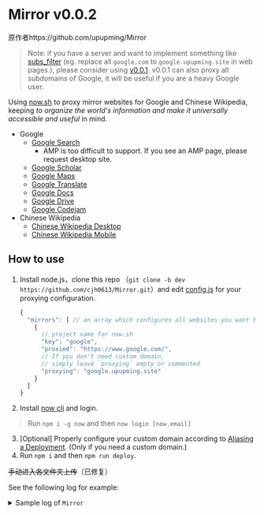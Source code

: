 # Mirror v0.0.2
原作者https://github.com/upupming/Mirror

> Note: if you have a server and want to implement something like [subs_filter](https://www.nginx.com/resources/wiki/modules/substitutions/) (eg. replace all `google.com` to `google.upupming.site` in web pages.), please consider using [v0.0.1](https://github.com/upupming/Mirror/tree/master). v0.0.1 can also proxy all subdomains of Google, it will be useful if you are a heavy Google user.

Using [now.sh](https://zeit.co/) to proxy mirror websites for Google and Chinese Wikipedia, keeping _to organize the world's information and make it universally accessible and useful_ in mind.

- Google
  - [Google Search][1]
    - AMP is too difficult to support. If you see an AMP page, please request desktop site.
  - [Google Scholar][2]
  - [Google Maps][3]
  - [Google Translate][4]
  - [Google Docs][5]
  - [Google Drive](https://drive.google.upupming.site/)
  - [Google Codejam][8]
  <!-- - All other subdomains of google.com -->
- Chinese Wikipedia
  - [Chinese Wikipedia Desktop][7]
  - [Chinese Wikipedia Mobile][6]

[1]: https://google.upupming.site/
[2]: https://scholar.google.upupming.site/
[3]: https://maps.google.upupming.site
[4]: https://translate.google.upupming.site/
[5]: https://docs.google.upupming.site
[6]: https://mw.upupming.site
[7]: https://w.upupming.site
[8]: https://code.google.upupming.site/codejam/

## How to use

1. Install node.js，clone this repo （`git clone -b dev https://github.com/cjh0613/Mirror.git`）and edit [config.js](config.js) for your proxying configuration.

    ```js
    {
      "mirrors": [ // an array which configures all websites you want to proxy
        {
          // project name for now.sh
          "key": "google",
          "proxied": "https://www.google.com/",
          // If you don't need custom domain,
          // simply leave `proxying` empty or commented
          "proxying": "google.upupming.site"
        }
      ]
    }
    ```

2. Install [now cli](https://zeit.co/download#now-cli) and login.
> Run `npm i -g now` and then `now login [now.email]`
3. [Optional] Properly configure your custom domain according to [Aliasing a Deployment](https://zeit.co/docs/v2/domains-and-aliases/aliasing-a-deployment/). (Only if you need a custom domain.)
4. Run `npm i` and then `npm run deploy`.

~~手动进入各文件夹上传~~（已修复）

See the following log for example:

<details>
<summary>Sample log of <code>Mirror</code></summary>

```txt
Making mirror google
Making mirror wiki
Making mirror mwiki
Folder wiki created
Folder wiki configured
Deploying wiki to now
now.sh: 
> Deploying D:\github\mirror\wiki under upupming
> Using project wiki
> Ready! Aliases assigned [2s]
- https://wiki.upupming.site
- https://wiki.upupming.now.sh

now.sh: 
https://wiki-k5m0g45nr.now.sh
Folder google created
Folder google configured
Deploying google to now
now.sh: 
> Deploying D:\github\mirror\google under upupming
> Using project google
> Ready! Aliases assigned [2s]
- https://google.upupming.site
- https://google.upupming.now.sh

now.sh: 
https://google-hnostj6ze.now.sh
Folder mwiki created
Folder mwiki configured
Deploying mwiki to now
now.sh: 
> Deploying D:\github\mirror\mwiki under upupming
> Using project mwiki
> Ready! Aliases assigned [2s]
- https://mwiki.upupming.site
- https://mwiki.upupming.now.sh

now.sh: 
https://mwiki-agtv54c4l.now.sh
D:\github\mirror\wiki cleaned up
D:\github\mirror\google cleaned up
D:\github\mirror\mwiki cleaned up
```

</details>
